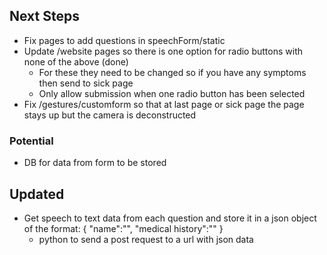 ## Next Steps
- Fix pages to add questions in speechForm/static
- Update /website pages so there is one option for radio buttons with none of the above (done)
    - For these they need to be changed so if you have any symptoms then send to sick page
    - Only allow submission when one radio button has been selected
- Fix /gestures/customform so that at last page or sick page the page stays up but the camera is deconstructed

### Potential
- DB for data from form to be stored


## Updated
- Get speech to text data from each question and store it in a json object of the format:
    {
        "name":"",
        "medical history":""
    }
    - python to send a post request to a url with json data